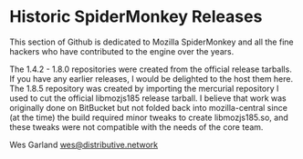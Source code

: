 # Historic SpiderMonkey Releases

This section of Github is dedicated to Mozilla SpiderMonkey and all the fine hackers who have contributed to the engine over the years. 

The 1.4.2 - 1.8.0 repositories were created from the official release tarballs. If you have any earlier releases, I would be delighted to the host them here.
The 1.8.5 repository was created by importing the mercurial repository I used to cut the official libmozjs185 release tarball. I believe that work was originally done on BitBucket but not folded back into mozilla-central since (at the time) the build required minor tweaks to create libmozjs185.so, and these tweaks were not compatible with the needs of the core team.

Wes Garland
wes@distributive.network
